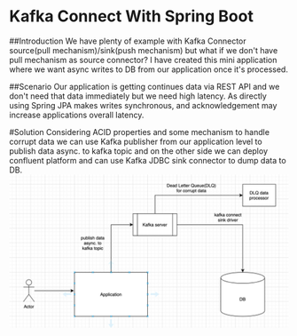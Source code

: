 # Kafka Connect With Spring Boot

##Introduction
We have plenty of example with Kafka Connector source(pull mechanism)/sink(push mechanism) but what if we don't have pull mechanism as source connector?
I have created this mini application where we want async writes to DB from our application once it's processed.

##Scenario
Our application is getting continues data via REST API and we don't need that data immediately but we need high latency.
As directly using Spring JPA makes writes synchronous, and acknowledgement may increase applications overall latency.

#Solution
Considering ACID properties and some mechanism to handle corrupt data we can use Kafka publisher from our application level to publish data async. to kafka topic and on the other side we can deploy confluent platform and can use Kafka JDBC sink connector to dump data to DB.
![img.png](img.png)

